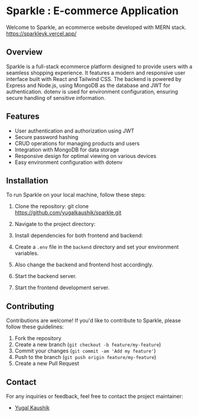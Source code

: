 # Sparkle : E-commerce Application

Welcome to Sparkle, an ecommerce website developed with MERN stack. https://sparkleyk.vercel.app/

## Overview

Sparkle is a full-stack ecommerce platform designed to provide users with a seamless shopping experience. It features a modern and responsive user interface built with React and Tailwind CSS. The backend is powered by Express and Node.js, using MongoDB as the database and JWT for authentication. dotenv is used for environment configuration, ensuring secure handling of sensitive information.

## Features

- User authentication and authorization using JWT
- Secure password hashing
- CRUD operations for managing products and users
- Integration with MongoDB for data storage
- Responsive design for optimal viewing on various devices
- Easy environment configuration with dotenv

## Installation

To run Sparkle on your local machine, follow these steps:

1. Clone the repository:
git clone https://github.com/yugalkaushik/sparkle.git

2. Navigate to the project directory:

3. Install dependencies for both frontend and backend:


4. Create a `.env` file in the `backend` directory and set your environment variables.

5. Also change the backend and frontend host accordingly.

6. Start the backend server.

7. Start the frontend development server.


## Contributing
Contributions are welcome! If you'd like to contribute to Sparkle, please follow these guidelines:

1. Fork the repository
2. Create a new branch (`git checkout -b feature/my-feature`)
3. Commit your changes (`git commit -am 'Add my feature'`)
4. Push to the branch (`git push origin feature/my-feature`)
5. Create a new Pull Request

## Contact
For any inquiries or feedback, feel free to contact the project maintainer:
- [Yugal Kaushik](https://github.com/yugalkaushik)
